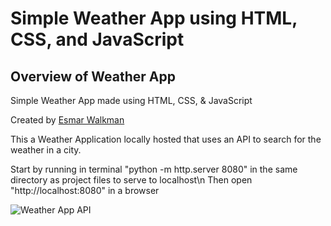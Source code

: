 # Simple Weather App using HTML, CSS, and JavaScript

## Overview of Weather App

Simple Weather App made using HTML, CSS, &amp; JavaScript

Created by [Esmar Walkman](https://www.linkedin.com/in/esmarwalkman/)

This a Weather Application locally hosted that uses an API to search for the weather in a city.

Start by running in terminal "python -m http.server 8080" in the same directory as project files to serve to localhost\n
Then open "http://localhost:8080" in a browser

![Weather App API](https://ia601007.us.archive.org/13/items/theoriginalfilesofsomewindowswallpapers/bliss%20600dpi.jpg)
